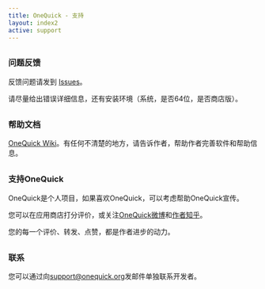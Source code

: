 ```yaml
---
title: OneQuick - 支持
layout: index2
active: support
---
```


<style>
h3 {
	margin-top: 30px;
}
</style>

### 问题反馈

反馈问题请发到 <a href="https://github.com/OneQuick/OneQuick.net/issues" target="_blank">Issues</a>。

请尽量给出错误详细信息，还有安装环境（系统，是否64位，是否商店版）。

### 帮助文档

<a href="https://github.com/OneQuick/OneQuick.net/wiki" target="_blank">OneQuick Wiki</a>。有任何不清楚的地方，请告诉作者，帮助作者完善软件和帮助信息。

### 支持OneQuick

OneQuick是个人项目，如果喜欢OneQuick，可以考虑帮助OneQuick宣传。

您可以在应用商店打分评价，或关注<a href="http://weibo.com/onequick" target="_blank">OneQuick微博</a>和<a href="https://www.zhihu.com/people/xxxjin" target="_blank">作者知乎</a>。

您的每一个评价、转发、点赞，都是作者进步的动力。

### 联系

您可以通过向<a href="mailto:support@onequick.org">support@onequick.org</a>发邮件单独联系开发者。
